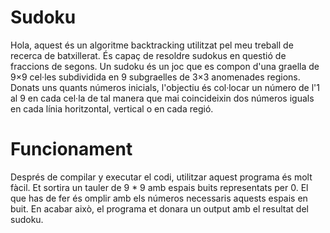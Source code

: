 # Sudoku
Hola, aquest és un algoritme backtracking utilitzat pel meu treball de recerca de batxillerat. És capaç de resoldre sudokus en questió de fraccions de segons. 
Un sudoku és un joc que es compon d'una graella de 9×9 cel·les subdividida en 9 subgraelles de 3×3 anomenades regions. Donats uns quants números inicials, l'objectiu és col·locar un número de l'1 al 9 en cada cel·la de tal manera que mai coincideixin dos números iguals en cada línia horitzontal, vertical o en cada regió. 
# Funcionament
Després de compilar y executar el codi, utilitzar aquest programa és molt fàcil. Et sortira un tauler de 9 * 9 amb espais buits representats per 0. El que has de fer és omplir amb els números necessaris aquests espais en buit. En acabar això, el programa et donara un output amb el resultat del sudoku.
